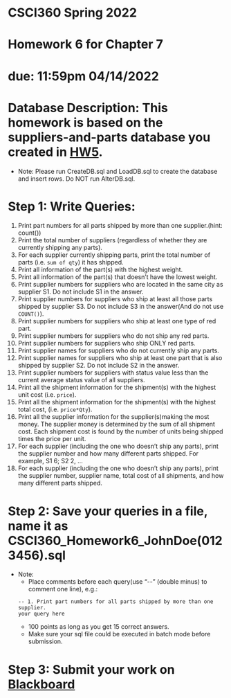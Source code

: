 # CSCI360 Spring 2022
# Homework 6 for Chapter 7
# due: 11:59pm 04/14/2022

# Database Description: This homework is based on the suppliers-and-parts database you created in [HW5](../Homework/HW5.md).
+ Note: Please run CreateDB.sql and LoadDB.sql to create the database and insert rows. Do NOT run AlterDB.sql.




# Step 1: Write Queries:
1. Print part numbers for all parts shipped by more than one supplier.(hint: count())<br>
2. Print the total number of suppliers (regardless of whether they are currently shipping any parts).<br>
3. For each supplier currently shipping parts, print the total number of parts (i.e. `sum of qty`) it has shipped.<br>
4. Print all information of the part(s) with the highest weight.<br>
5. Print all information of the part(s) that doesn’t have the lowest weight.<br>
6. Print supplier numbers for suppliers who are located in the same city as supplier S1. Do not include S1 in the answer.<br>
7. Print supplier numbers for suppliers who ship at least all those parts shipped by supplier S3. Do not include S3 in the answer(And do not use `COUNT()`).<br>
8. Print supplier numbers for suppliers who ship at least one type of red part.<br>
9. Print supplier numbers for suppliers who do not ship any red parts.<br>
10. Print supplier numbers for suppliers who ship ONLY red parts.<br>
11. Print supplier names for suppliers who do not currently ship any parts.<br>
12. Print supplier names for suppliers who ship at least one part that is also shipped by supplier S2. Do not include S2 in the answer.<br>
13. Print supplier numbers for suppliers with status value less than the current average status value of all suppliers.<br>
14. Print all the shipment information for the shipment(s) with the highest unit cost (i.e. `price`).<br>
15. Print all the shipment information for the shipment(s) with the highest total cost, (i.e. `price*Qty`).<br>
16. Print all the supplier information for the supplier(s)making the most money. The supplier money is determined by the sum of all shipment cost. Each shipment cost is found by the number of units being shipped times the price per unit.<br>
17. For each supplier (including the one who doesn’t ship any parts), print the supplier number and how many different parts shipped. For example, S1 6; S2 2, ...<br>
18. For each supplier (including the one who doesn’t ship any parts), print the supplier number, supplier name, total cost of all shipments, and how many different parts shipped.<br>
 
# Step 2: Save your queries in a file, name it as CSCI360_Homework6_JohnDoe(0123456).sql
+ Note: 
  - Place comments before each query(use “--” (double minus) to comment one line), e.g.:
  ~~~~
  -- 1. Print part numbers for all parts shipped by more than one supplier.
  your query here
  ~~~~
  - 100 points as long as you get 15 correct answers.
  - Make sure your sql file could be executed in batch mode before submission.
# Step 3: Submit your work on [Blackboard](https://blackboard.sau.edu/webapps/login/)
